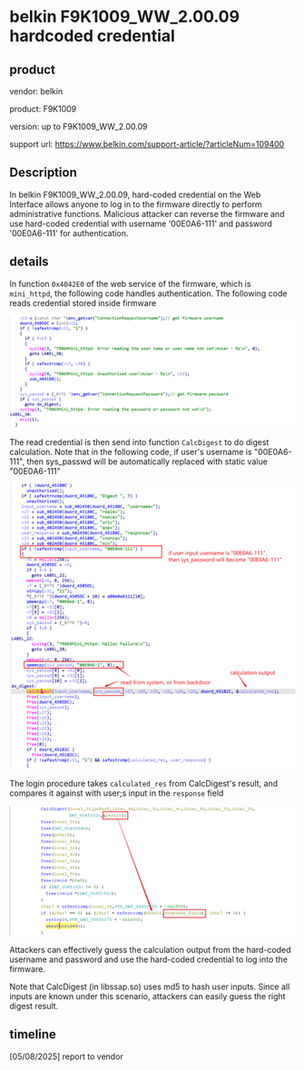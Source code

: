 # belkin F9K1009_WW_2.00.09 hardcoded credential

## product

vendor: belkin

product: F9K1009

version: up to F9K1009_WW_2.00.09

support url: https://www.belkin.com/support-article/?articleNum=109400

## Description

In belkin F9K1009_WW_2.00.09, hard-coded credential on the Web Interface allows anyone to log in to the firmware directly to perform administrative functions. Malicious attacker can reverse the firmware and use hard-coded credential with username '00E0A6-111' and password '00E0A6-111' for authentication.

## details

In function `0x4042E0` of the web service of the firmware, which is `mini_httpd`, the following code handles authentication. The following code reads credential stored inside firmware

![image-20250508181309585](hardcoded_credential.assets/image-20250508181309585.png)

The read credential is then send into function `CalcDigest` to do digest calculation. Note that in the following code, if user's username is "00E0A6-111", then sys_passwd will be automatically replaced with static value "00E0A6-111"

![image-20250508181833738](hardcoded_credential.assets/image-20250508181833738.png)

The login procedure takes `calculated_res` from CalcDigest's result, and compares it against with user;s input in the `response` field

![image-20250508182240233](hardcoded_credential.assets/image-20250508182240233.png)

Attackers can effectively guess the calculation output from the hard-coded username and password and use the hard-coded credential to log into the firmware.

Note that CalcDigest (in libssap.so) uses md5 to hash user inputs. Since all inputs are known under this scenario, attackers can easily guess the right digest result.

## timeline

[05/08/2025] report to vendor